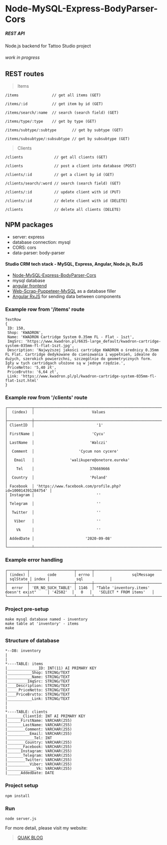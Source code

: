 # Node-MySQL-Express-BodyParser-Cors
##### REST API
Node.js backend for Tattoo Studio project


###### work in progress

## REST routes
> Items
```
/items               // get all items (GET)
```
```
/items/:id           // get item by id (GET)
```
```
/items/search/:name  // search (search field) (GET)
```
```
/items/type/:type    // get by type (GET)
```
```
/items/subtype/:subtype       // get by subtype (GET)
```
```
/items/subsubtype/:subsubtype // get by subsubtype (GET)
```

> Clients
```
/clients              // get all clients (GET)
```
```
/clients              // post a client into database (POST)
```
```
/clients/:id          // get a client by id (GET)
```
```
/clients/search/:word // search (search field) (GET)
```
```
/clients/:id          // update client with id (PUT)
```
```
/clients/:id          // delete client with id (DELETE)
```
```
/clients              // delete all clients (DELETE)
```

## NPM packages
* server: express
* database connection: mysql
* CORS: cors
* data-parser: body-parser

#### Studio CRM tech stack - MySQL, Express, Angular, Node.js, RxJS
* [Node-MySQL-Express-BodyParser-Cors](https://github.com/Walikuperek/Node-MySQL-Express-BodyParser-Cors)
* mysql database
* [angular frontend](https://github.com/Walikuperek/Angular-9.1.0-Tattoo-Studio-CRM)
* [Web-Scrap-Puppeteer-MySQL](https://github.com/Walikuperek/Web-Scrap-Puppeteer-MySQL) as a database filler
* [Angular RxJS](https://angular.io/guide/rx-library) for sending data between components

### Example row from '/items' route 
```
TextRow
{ 
 ID: 150,
 Shop: 'KWADRON',
 Name: 'KWADRON Cartridge System 0.35mm FL - Flat - 1szt',
 ImgSrc: 'https://www.kwadron.pl/6635-large_default/kwadron-cartridge-system-035mm-fl-flat-1szt.jpg',
 Description: 'Najwyższej jakości cartridge KWADRON o średnicy 0.35mm FL Flat. Cartridge dedykowane do cieniowania i wypełnień, idealne do dużych, szerokich powierzchni, szczególnie do geometrycznych form. Igły w tych cartridgach ułożone są w jednym rzędzie.',
 PriceNetto: '5,40 zł',
 PriceBrutto: '6,64 zł',
 Link: 'https://www.kwadron.pl/pl/kwadron-cartridge-system-035mm-fl-flat-1szt.html'
}
```
### Example row from '/clients' route
```
┌───────────┬───────────────────────────────────────────────────────────┐
│  (index)  │                          Values                           │
├───────────┼───────────────────────────────────────────────────────────┤
│ ClientID  │                            '1'                            │
│ FirstName │                          'Cycu'                           │
│ LastName  │                         'Walczi'                          │
│  Comment  │                    'Cycum non cycere'                     │
│   Email   │                'walikupere@onetore.eureka'                │
│    Tel    │                         376669666                         │
│  Country  │                         'Poland'                          │
│ Facebook  │ 'https://www.facebook.com/profile.php?id=100014391284754' │
│ Instagram │                            ''                             │
│ Telegram  │                            ''                             │
│  Twitter  │                            ''                             │
│   Viber   │                            ''                             │
│    Vk     │                            ''                             │
│ AddedDate │                       '2020-09-08'                        │
└───────────┴───────────────────────────────────────────────────────────┘
```

### Example error handling
```
┌─────────┬────────────────────┬───────┬─────────────────────────────────────────────┬──────────┬───────┬───────────────────────────┐
│ (index) │        code        │ errno │                 sqlMessage                  │ sqlState │ index │            sql            │
├─────────┼────────────────────┼───────┼─────────────────────────────────────────────┼──────────┼───────┼───────────────────────────┤
│  error  │ 'ER_NO_SUCH_TABLE' │ 1146  │ "Table 'inventory.items' doesn't exist"     │ '42S02'  │   0   │   'SELECT * FROM items'   │
└─────────┴────────────────────┴───────┴─────────────────────────────────────────────┴──────────┴───────┴───────────────────────────┘
```

### Project pre-setup
```
make mysql database named - inventory
make table at 'inventory' - items
make 
```

### Structure of database
```
*--DB: inventory
|
|
*----TABLE: items
|______________ID: INT(11) AI PRIMARY KEY
|___________Shop: STRING/TEXT
|___________Name: STRING/TEXT
|_________ImgSrc: STRING/TEXT
|____Description: STRING/TEXT
|_____PriceNetto: STRING/TEXT
|____PriceBrutto: STRING/TEXT
|___________Link: STRING/TEXT
|
|
*----TABLE: clients
|_______ClientId: INT AI PRIMARY KEY
|______FirstName: VARCHAR(255) 
|_______LastName: VARCHAR(255)  
|________Comment: VARCHAR(255) 
|__________Email: VARCHAR(255)        
|____________Tel: INT          
|________Country: VARCHAR(255)      
|_______Facebook: VARCHAR(255)     
|______Instagram: VARCHAR(255)    
|_______Telegram: VARCHAR(255)     
|________Twitter: VARCHAR(255)      
|__________Viber: VARCHAR(255)        
|_____________Vk: VARCHAR(255)           
|______AddedDate: DATE    
```

### Project setup
```
npm install
```

### Run
```
node server.js
```

For more detail, please visit my website:
> [QUAK BLOG](http://quak.com.pl)
